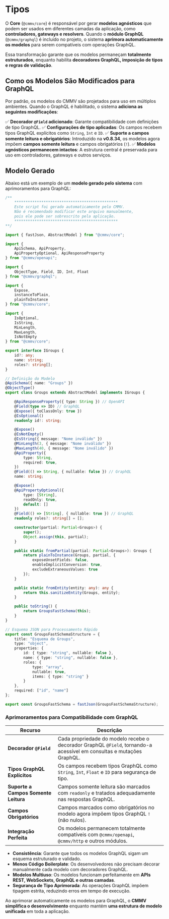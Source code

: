 # Tipos

O **Core** (`@cmmv/core`) é responsável por gerar **modelos agnósticos** que podem ser usados em diferentes camadas da aplicação, como **controladores, gateways e resolvers**.
Quando o **módulo GraphQL** (`@cmmv/graphql`) é incluído no projeto, o sistema **aprimora automaticamente os modelos** para serem compatíveis com operações GraphQL.

Essa transformação garante que os modelos permaneçam **totalmente estruturados**, enquanto habilita **decoradores GraphQL, imposição de tipos e regras de validação**.

## Como os Modelos São Modificados para GraphQL

Por padrão, os modelos do CMMV são projetados para uso em múltiplos ambientes.
Quando o GraphQL é habilitado, o sistema **adiciona as seguintes modificações**:

✅ **Decorador `@Field` adicionado**: Garante compatibilidade com definições de tipo GraphQL.
✅ **Configurações de tipo aplicadas**: Os campos recebem tipos GraphQL explícitos como `String`, `Int` e `ID`.
✅ **Suporte a campos somente leitura e obrigatórios**: Introduzido na **v0.8.34**, os modelos agora impõem **campos somente leitura** e campos obrigatórios (`!`).
✅ **Modelos agnósticos permanecem intactos**: A estrutura central é preservada para uso em controladores, gateways e outros serviços.

## Modelo Gerado

Abaixo está um exemplo de um **modelo gerado pelo sistema** com aprimoramentos para GraphQL:

```typescript
/**
    **********************************************
    Este script foi gerado automaticamente pelo CMMV.
    Não é recomendado modificar este arquivo manualmente,
    pois ele pode ser sobrescrito pela aplicação.
    **********************************************
**/

import { fastJson, AbstractModel } from "@cmmv/core";

import {
    ApiSchema, ApiProperty,
    ApiPropertyOptional, ApiResponseProperty
} from "@cmmv/openapi";

import {
    ObjectType, Field, ID, Int, Float
} from "@cmmv/graphql";

import {
    Expose,
    instanceToPlain,
    plainToInstance
} from "@cmmv/core";

import {
    IsOptional,
    IsString,
    MinLength,
    MaxLength,
    IsNotEmpty
} from "@cmmv/core";

export interface IGroups {
    id?: any;
    name: string;
    roles?: string[];
}

// Definição do Modelo
@ApiSchema({ name: "Groups" })
@ObjectType()
export class Groups extends AbstractModel implements IGroups {

    @ApiResponseProperty({ type: String }) // OpenAPI
    @Field(type => ID) // GraphQL
    @Expose({ toClassOnly: true })
    @IsOptional()
    readonly id!: string;

    @Expose()
    @IsNotEmpty()
    @IsString({ message: "Nome inválido" })
    @MinLength(3, { message: "Nome inválido" })
    @MaxLength(40, { message: "Nome inválido" })
    @ApiProperty({
        type: String,
        required: true,
    })
    @Field(() => String, { nullable: false }) // GraphQL
    name: string;

    @Expose()
    @ApiPropertyOptional({
        type: [String],
        readOnly: true,
        default: []
    })
    @Field(() => [String], { nullable: true }) // GraphQL
    readonly roles?: string[] = [];

    constructor(partial: Partial<Groups>) {
        super();
        Object.assign(this, partial);
    }

    public static fromPartial(partial: Partial<Groups>): Groups {
        return plainToInstance(Groups, partial, {
            exposeUnsetFields: false,
            enableImplicitConversion: true,
            excludeExtraneousValues: true
        });
    }

    public static fromEntity(entity: any): any {
        return this.sanitizeEntity(Groups, entity);
    }

    public toString() {
        return GroupsFastSchema(this);
    }
}

// Esquema JSON para Processamento Rápido
export const GroupsFastSchemaStructure = {
    title: "Esquema de Groups",
    type: "object",
    properties: {
        id: { type: "string", nullable: false },
        name: { type: "string", nullable: false },
        roles: {
            type: "array",
            nullable: true,
            items: { type: "string" }
        }
    },
    required: ["id", "name"]
};

export const GroupsFastSchema = fastJson(GroupsFastSchemaStructure);
```

### Aprimoramentos para Compatibilidade com GraphQL

| Recurso | Descrição |
|---------|-----------|
| **Decorador `@Field`** | Cada propriedade do modelo recebe o decorador GraphQL `@Field`, tornando-a acessível em consultas e mutações GraphQL. |
| **Tipos GraphQL Explícitos** | Os campos recebem tipos GraphQL como `String`, `Int`, `Float` e `ID` para segurança de tipo. |
| **Suporte a Campos Somente Leitura** | Campos somente leitura são marcados com `readonly` e tratados adequadamente nas respostas GraphQL. |
| **Campos Obrigatórios** | Campos marcados como obrigatórios no modelo agora impõem tipos GraphQL `!` (não nulos). |
| **Integração Perfeita** | Os modelos permanecem totalmente compatíveis com `@cmmv/openapi`, `@cmmv/http` e outros módulos. |

* **Consistência**: Garante que todos os modelos GraphQL sigam um esquema estruturado e validado.
* **Menos Código Boilerplate**: Os desenvolvedores não precisam decorar manualmente cada modelo com decoradores GraphQL.
* **Modelos Multiuso**: Os modelos funcionam perfeitamente em **APIs REST, WebSockets, GraphQL e outras camadas**.
* **Segurança de Tipo Aprimorada**: As operações GraphQL impõem tipagem estrita, reduzindo erros em tempo de execução.

Ao aprimorar automaticamente os modelos para GraphQL, o **CMMV simplifica o desenvolvimento** enquanto mantém **uma estrutura de modelo unificada** em toda a aplicação.
